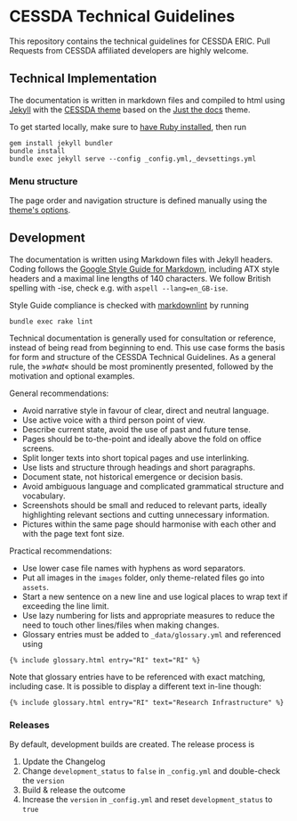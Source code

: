# CESSDA Technical Guidelines

This repository contains the technical guidelines for CESSDA ERIC.
Pull Requests from CESSDA affiliated developers are highly welcome.

## Technical Implementation

The documentation is written in markdown files and compiled to html using [Jekyll](https://jekyllrb.com)
with the [CESSDA theme](https://rubygems.org/gems/jekyll-cessda-docs) based on the
[Just the docs](https://github.com/just-the-docs/just-the-docs) theme.

To get started locally, make sure to [have Ruby installed](https://jekyllrb.com/docs/installation/), then run

```shell
gem install jekyll bundler
bundle install
bundle exec jekyll serve --config _config.yml,_devsettings.yml
```

### Menu structure

The page order and navigation structure is defined manually using
the [theme's options](https://just-the-docs.github.io/just-the-docs/docs/navigation-structure/).

## Development

The documentation is written using Markdown files with Jekyll headers.
Coding follows the [Google Style Guide for Markdown](https://google.github.io/styleguide/docguide/style.html),
including ATX style headers and a maximal line lengths of 140 characters.
We follow British spelling with -ise, check e.g. with `aspell --lang=en_GB-ise`.

Style Guide compliance is checked with [markdownlint](https://github.com/markdownlint/markdownlint) by running

```shell
bundle exec rake lint
```

Technical documentation is generally used for consultation or reference, instead of being read from beginning to end.
This use case forms the basis for form and structure of the CESSDA Technical Guidelines.
As a general rule, the »*what*« should be most prominently presented, followed by the motivation and optional examples.

General recommendations:

* Avoid narrative style in favour of clear, direct and neutral language.
* Use active voice with a third person point of view.
* Describe current state, avoid the use of past and future tense.
* Pages should be to-the-point and ideally above the fold on office screens.
* Split longer texts into short topical pages and use interlinking.
* Use lists and structure through headings and short paragraphs.
* Document state, not historical emergence or decision basis.
* Avoid ambiguous language and complicated grammatical structure and vocabulary.
* Screenshots should be small and reduced to relevant parts, ideally highlighting relevant sections and cutting unnecessary information.
* Pictures within the same page should harmonise with each other and with the page text font size.

Practical recommendations:

* Use lower case file names with hyphens as word separators.
* Put all images in the `images` folder, only theme-related files go into `assets`.
* Start a new sentence on a new line and use logical places to wrap text if exceeding the line limit.
* Use lazy numbering for lists and appropriate measures to reduce the need to touch other lines/files when making changes.
* Glossary entries must be added to `_data/glossary.yml` and referenced using

```liquid
{% include glossary.html entry="RI" text="RI" %}
```

Note that glossary entries have to be referenced with exact matching, including case.
It is possible to display a different text in-line though:

```liquid
{% include glossary.html entry="RI" text="Research Infrastructure" %}
```

### Releases

By default, development builds are created. The release process is

1. Update the Changelog
1. Change `development_status` to `false` in `_config.yml` and double-check the `version`
1. Build & release the outcome
1. Increase the `version` in `_config.yml` and reset `development_status` to `true`

